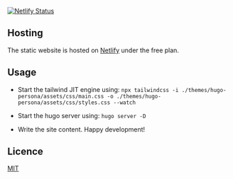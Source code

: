 [![Netlify Status](https://api.netlify.com/api/v1/badges/932e9e11-37fd-41eb-a899-7d40c3d9f979/deploy-status)](https://app.netlify.com/sites/hugo-persona/deploys)
## Hosting
The static website is hosted on [Netlify](https://netlify.com) under the free plan.

## Usage
- Start the tailwind JIT engine using:
`npx tailwindcss -i ./themes/hugo-persona/assets/css/main.css -o ./themes/hugo-persona/assets/css/styles.css --watch`

- Start the hugo server using:
`hugo server -D`

- Write the site content. Happy development!
## Licence
[MIT](https://choosealicense.com/licenses/mit/#)